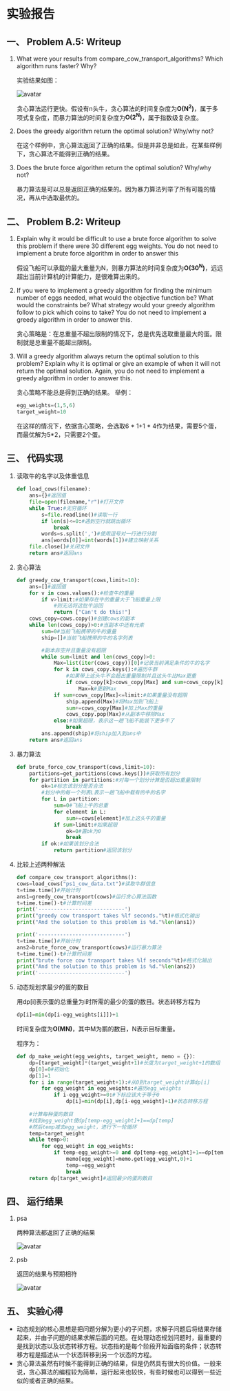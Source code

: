 # 实验报告
## 一、 Problem A.5: Writeup
1. What were your results from compare_cow_transport_algorithms? Which
algorithm runs faster? Why?

    实验结果如图：

    ![avatar](pics/1.png)

    贪心算法运行更快。假设有n头牛，贪心算法的时间复杂度为<b>O(N<sup>2</sup>)</b>，属于多项式复杂度，而暴力算法的时间复杂度为<b>O(2<sup>N</sup>)</b>，属于指数级复杂度。
2. Does the greedy algorithm return the optimal solution? Why/why not?
    
    在这个样例中，贪心算法返回了正确的结果。但是并非总是如此，在某些样例下，贪心算法不能得到正确的结果。

3. Does the brute force algorithm return the optimal solution? Why/why not?

    暴力算法是可以总是返回正确的结果的。因为暴力算法列举了所有可能的情况，再从中选取最优的。
## 二、 Problem B.2: Writeup
1. Explain why it would be difficult to use a brute force algorithm to solve this problem if there were 30 different egg weights. You do not need to implement a brute force algorithm in order to answer this

    假设飞船可以承载的最大重量为N，则暴力算法的时间复杂度为<b>O(30<sup>N</sup>)</b>，远远超出当前计算机的计算能力，是很难算出来的。
2. If you were to implement a greedy algorithm for finding the minimum number of eggs
needed, what would the objective function be? What would the constraints be? What strategy
would your greedy algorithm follow to pick which coins to take? You do not need to implement a
greedy algorithm in order to answer this.

    贪心策略是：在总重量不超出限制的情况下，总是优先选取重量最大的蛋。限制就是总重量不能超出限制。
3. Will a greedy algorithm always return the optimal solution to this problem? Explain why it is optimal or give an example of when it will not return the optimal solution. Again, you do not need to implement a greedy algorithm in order to answer this.

    贪心策略不能总是得到正确的结果。
    举例：
    ```python
    egg_weights=(1,5,6)
    target_weight=10
    ```
    在这样的情况下，依据贪心策略，会选取6 * 1+1 * 4作为结果，需要5个蛋，而最优解为5*2，只需要2个蛋。
## 三、 代码实现
1. 读取牛的名字以及体重信息
    ```python
    def load_cows(filename):
        ans={}#返回值
        file=open(filename,"r")#打开文件
        while True:#无穷循环
            s=file.readline()#读取一行
            if len(s)<=0:#遇到空行就跳出循环
                break
            words=s.split(',')#使用逗号对一行进行分割
            ans[words[0]]=int(words[1])#建立映射关系
        file.close()#关闭文件
        return ans#返回ans
    ```
2. 贪心算法
    ```python
    def greedy_cow_transport(cows,limit=10):
        ans=[]#返回值
        for v in cows.values():#检查牛的重量
            if v>limit:#如果存在牛的重量大于飞船重量上限
                #则无法将这批牛运回
                return ["Can't do this!"]
        cows_copy=cows.copy()#创建cows的副本
        while len(cows_copy)>0:#当副本中还有元素
            sum=0#当前飞船携带的牛的重量
            ship=[]#当前飞船携带的牛的名字列表

            #副本非空并且重量没有超限
            while sum<limit and len(cows_copy)>0:
                Max=list(iter(cows_copy))[0]#记录当前满足条件的牛的名字
                for k in cows_copy.keys():#遍历牛群
                    #如果带上这头牛不会超出重量限制并且这头牛比Max更重
                    if cows_copy[k]>cows_copy[Max] and sum+cows_copy[k]<=limit:
                        Max=k#更新Max
                if sum+cows_copy[Max]<=limit:#如果重量没有超限
                    ship.append(Max)#将Max加到飞船上
                    sum+=cows_copy[Max]#加上Max的重量
                    cows_copy.pop(Max)#从副本中移除Max
                else:#如果超限，表示这一趟飞船不能装下更多牛了
                    break
            ans.append(ship)#将ship加入到ans中
        return ans#返回ans
    ```
3. 暴力算法
    ```python
    def brute_force_cow_transport(cows,limit=10):
        partitions=get_partitions(cows.keys())#获取所有划分
        for partition in partitions:#对每一个划分计算是否超出重量限制
            ok=1#标志该划分是否合法
            #划分中的每一个列表L表示一趟飞船中载有的牛的名字
            for L in partition:
                sum=0#飞船上牛的总重
                for element in L:
                    sum+=cows[element]#加上这头牛的重量
                if sum>limit:#如果超限
                    ok=0#置ok为0
                    break
            if ok:#如果该划分合法
                return partition#返回该划分
    ```
4. 比较上述两种解法
    ```python
    def compare_cow_transport_algorithms():
    cows=load_cows("ps1_cow_data.txt")#读取牛群信息
    t=time.time()#开始计时
    ans1=greedy_cow_transport(cows)#运行贪心算法函数
    t=time.time()-t#计算时间差
    print('----------------------------')
    print("greedy cow transport takes %lf seconds."%t)#格式化输出
    print("And the solution to this problem is %d."%len(ans1))

    print('----------------------------')
    t=time.time()#开始计时
    ans2=brute_force_cow_transport(cows)#运行暴力算法
    t=time.time()-t#计算时间差
    print("brute force cow transport takes %lf seconds"%t)#格式化输出
    print("And the solution to this problem is %d."%len(ans2))
    print('----------------------------')
    ```
5. 动态规划求最少的蛋的数目

    用dp[i]表示蛋的总重量为i时所需的最少的蛋的数目。状态转移方程为
    ```python
    dp[i]=min(dp[i-egg_weights[i]])+1
    ```
    时间复杂度为<b>O(MN)</b>，其中M为鹅的数目，N表示目标重量。

    程序为：
    ```python
    def dp_make_weight(egg_weights, target_weight, memo = {}):
        dp=[target_weight]*(target_weight+1)#长度为target_weight+1的数组
        dp[0]=0#初始化
        dp[1]=1
        for i in range(target_weight+1):#从0到target_weight计算dp[i]
            for egg_weight in egg_weights:#遍历egg_weights
                if i-egg_weight>=0:#下标应该大于等于0
                    dp[i]=min(dp[i],dp[i-egg_weight]+1)#状态转移方程
        
        #计算每种蛋的数目
        #找到egg_weight使dp[temp-egg_weight]+1==dp[temp]
        #然后temp减去egg_weight，进行下一轮循环
        temp=target_weight
        while temp>0:
            for egg_weight in egg_weights:
                if temp-egg_weight>=0 and dp[temp-egg_weight]+1==dp[temp]:
                    memo[egg_weight]=memo.get(egg_weight,0)+1
                    temp-=egg_weight
                    break
        return dp[target_weight]#返回最少的蛋的数目
    ```
## 四、 运行结果
1. psa

    两种算法都返回了正确的结果

    ![avatar](pics/1.png)
2. psb

    返回的结果与预期相符

     ![avatar](pics/2.png)
## 五、 实验心得
* 动态规划的核心思想是把问题分解为更小的子问题，求解子问题后将结果存储起来，并由子问题的结果求解后面的问题。在处理动态规划问题时，最重要的是找到状态以及状态转移方程。状态指的是每个阶段开始面临的条件；状态转移方程是描述从一个状态转移到另一个状态的方程。
* 贪心算法虽然有时候不能得到正确的结果，但是仍然具有很大的价值。一般来说，贪心算法的编程较为简单，运行起来也较快，有些时候也可以得到一些近似的或者正确的结果。